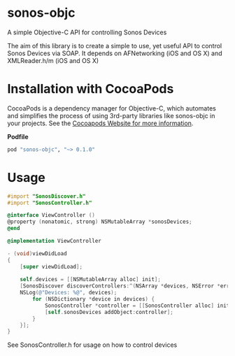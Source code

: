 sonos-objc
==========

A simple Objective-C API for controlling Sonos Devices

The aim of this library is to create a simple to use, yet useful API to control Sonos Devices via SOAP. It depends on AFNetworking (iOS and OS X) and XMLReader.h/m (iOS and OS X)

# Installation with CocoaPods

CocoaPods is a dependency manager for Objective-C, which automates and simplifies the process of using 3rd-party libraries like sonos-objc in your projects. See the [Cocoapods Website for more information](http://cocoapods.org/).

**Podfile**

```rb
pod "sonos-objc", "~> 0.1.0"
```

# Usage

```objective-c
#import "SonosDiscover.h"
#import "SonosController.h"

@interface ViewController ()
@property (nonatomic, strong) NSMutableArray *sonosDevices;
@end

@implementation ViewController

- (void)viewDidLoad
{
    [super viewDidLoad];
    
    self.devices = [[NSMutableArray alloc] init];
    [SonosDiscover discoverControllers:^(NSArray *devices, NSError *error){
	NSLog(@"Devices: %@", devices);
        for (NSDictionary *device in devices) {
            SonosController *controller = [[SonosController alloc] initWithIP:device[@"ip"] port:[device[@"port"] intValue]];
            [self.sonosDevices addObject:controller];
        }
    }];
}
```

See SonosController.h for usage on how to control devices
